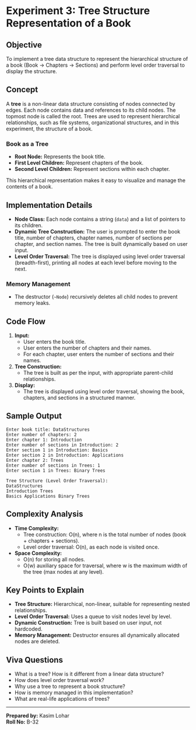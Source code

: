 # Experiment 3: Tree Structure Representation of a Book

## Objective

To implement a tree data structure to represent the hierarchical structure of a book (Book → Chapters → Sections) and perform level order traversal to display the structure.

## Concept

A **tree** is a non-linear data structure consisting of nodes connected by edges. Each node contains data and references to its child nodes. The topmost node is called the root. Trees are used to represent hierarchical relationships, such as file systems, organizational structures, and in this experiment, the structure of a book.

### Book as a Tree

- **Root Node:** Represents the book title.
- **First Level Children:** Represent chapters of the book.
- **Second Level Children:** Represent sections within each chapter.

This hierarchical representation makes it easy to visualize and manage the contents of a book.

## Implementation Details

- **Node Class:** Each node contains a string (`data`) and a list of pointers to its children.
- **Dynamic Tree Construction:** The user is prompted to enter the book title, number of chapters, chapter names, number of sections per chapter, and section names. The tree is built dynamically based on user input.
- **Level Order Traversal:** The tree is displayed using level order traversal (breadth-first), printing all nodes at each level before moving to the next.

### Memory Management

- The destructor (`~Node`) recursively deletes all child nodes to prevent memory leaks.

## Code Flow

1. **Input:**
   - User enters the book title.
   - User enters the number of chapters and their names.
   - For each chapter, user enters the number of sections and their names.
2. **Tree Construction:**
   - The tree is built as per the input, with appropriate parent-child relationships.
3. **Display:**
   - The tree is displayed using level order traversal, showing the book, chapters, and sections in a structured manner.

## Sample Output

```
Enter book title: DataStructures
Enter number of chapters: 2
Enter chapter 1: Introduction
Enter number of sections in Introduction: 2
Enter section 1 in Introduction: Basics
Enter section 2 in Introduction: Applications
Enter chapter 2: Trees
Enter number of sections in Trees: 1
Enter section 1 in Trees: Binary Trees

Tree Structure (Level Order Traversal):
DataStructures 
Introduction Trees 
Basics Applications Binary Trees 
```

## Complexity Analysis

- **Time Complexity:**
  - Tree construction: O(n), where n is the total number of nodes (book + chapters + sections).
  - Level order traversal: O(n), as each node is visited once.
- **Space Complexity:**
  - O(n) for storing all nodes.
  - O(w) auxiliary space for traversal, where w is the maximum width of the tree (max nodes at any level).

## Key Points to Explain

- **Tree Structure:** Hierarchical, non-linear, suitable for representing nested relationships.
- **Level Order Traversal:** Uses a queue to visit nodes level by level.
- **Dynamic Construction:** Tree is built based on user input, not hardcoded.
- **Memory Management:** Destructor ensures all dynamically allocated nodes are deleted.

## Viva Questions

- What is a tree? How is it different from a linear data structure?
- How does level order traversal work?
- Why use a tree to represent a book structure?
- How is memory managed in this implementation?
- What are real-life applications of trees?

---

**Prepared by:** Kasim Lohar  
**Roll No:** B-32

